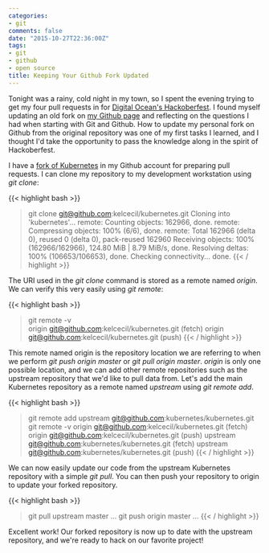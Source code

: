 ```yaml
---
categories: 
- git
comments: false
date: "2015-10-27T22:36:00Z"
tags:
- git
- github
- open source
title: Keeping Your Github Fork Updated
---
```


Tonight was a rainy, cold night in my town, so I spent the evening trying to get my four pull requests in for [Digital Ocean's Hackoberfest](https://hacktoberfest.digitalocean.com/). I found myself updating an old fork on [my Github page](https://github.com/kelcecil) and reflecting on the questions I had when starting with Git and Github. How to update my personal fork on Github from the original repository was one of my first tasks I learned, and I thought I'd take the opportunity to pass the knowledge along in the spirit of Hackoberfest.
<!--more-->

I have a [fork of Kubernetes](https://github.com/kelcecil/kubernetes) in my Github account for preparing pull requests. I can clone my repository to my development workstation using *git clone*:

{{< highlight bash >}}
> git clone git@github.com:kelcecil/kubernetes.git
Cloning into 'kubernetes'...
remote: Counting objects: 162966, done.
remote: Compressing objects: 100% (6/6), done.
remote: Total 162966 (delta 0), reused 0 (delta 0), pack-reused 162960
Receiving objects: 100% (162966/162966), 124.80 MiB | 8.79 MiB/s, done.
Resolving deltas: 100% (106653/106653), done.
Checking connectivity... done.
{{< / highlight >}}

The URI used in the *git clone* command is stored as a remote named *origin*. We can verify this very easily using *git remote*:

{{< highlight bash >}}
> git remote -v                                                                   
origin  git@github.com:kelcecil/kubernetes.git (fetch)
origin  git@github.com:kelcecil/kubernetes.git (push)
{{< / highlight >}}

This remote named origin is the repository location we are referring to when we perform *git push origin master* or *git pull origin master*. *origin* is only one possible location, and we can add other remote repositories such as the upstream repository that we'd like to pull data from. Let's add the main Kubernetes repository as a remote named *upstream* using *git remote add*.

{{< highlight bash >}}
> git remote add upstream git@github.com:kubernetes/kubernetes.git
> git remote -v
origin  git@github.com:kelcecil/kubernetes.git (fetch)
origin  git@github.com:kelcecil/kubernetes.git (push)
upstream        git@github.com:kubernetes/kubernetes.git (fetch)
upstream        git@github.com:kubernetes/kubernetes.git (push)
{{< / highlight >}}

We can now easily update our code from the upstream Kubernetes repository with a simple *git pull*. You can then push your repository to origin to update your forked repository.

{{< highlight bash >}}
> git pull upstream master
...
> git push origin master
...
{{< / highlight >}}

Excellent work! Our forked repository is now up to date with the upstream repository, and we're ready to hack on our favorite project!
